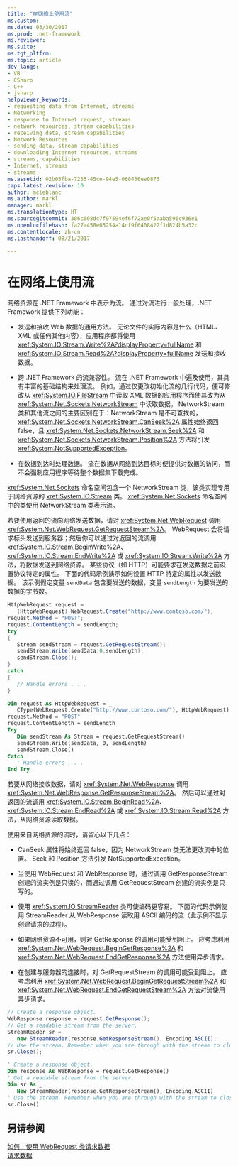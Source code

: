 ```yaml
---
title: "在网络上使用流"
ms.custom: 
ms.date: 03/30/2017
ms.prod: .net-framework
ms.reviewer: 
ms.suite: 
ms.tgt_pltfrm: 
ms.topic: article
dev_langs:
- VB
- CSharp
- C++
- jsharp
helpviewer_keywords:
- requesting data from Internet, streams
- Networking
- response to Internet request, streams
- network resources, stream capabilities
- receiving data, stream capabilities
- Network Resources
- sending data, stream capabilities
- downloading Internet resources, streams
- streams, capabilities
- Internet, streams
- streams
ms.assetid: 02b05fba-7235-45ce-94e5-060436ee0875
caps.latest.revision: 10
author: mcleblanc
ms.author: markl
manager: markl
ms.translationtype: HT
ms.sourcegitcommit: 306c608dc7f97594ef6f72ae0f5aaba596c936e1
ms.openlocfilehash: fa27a458e05254a14cf9f6408422f1d824b5a32c
ms.contentlocale: zh-cn
ms.lasthandoff: 08/21/2017

---
```

# <a name="using-streams-on-the-network"></a>在网络上使用流
网络资源在 .NET Framework 中表示为流。 通过对流进行一般处理，.NET Framework 提供下列功能：  
  
-   发送和接收 Web 数据的通用方法。 无论文件的实际内容是什么（HTML、XML 或任何其他内容），应用程序都将使用 <xref:System.IO.Stream.Write%2A?displayProperty=fullName> 和 <xref:System.IO.Stream.Read%2A?displayProperty=fullName> 发送和接收数据。  
  
-   跨 .NET Framework 的流兼容性。 流在 .NET Framework 中遍及使用，其具有丰富的基础结构来处理流。 例如，通过仅更改初始化流的几行代码，便可修改从 <xref:System.IO.FileStream> 中读取 XML 数据的应用程序而使其改为从 <xref:System.Net.Sockets.NetworkStream> 中读取数据。 NetworkStream 类和其他流之间的主要区别在于：NetworkStream 是不可查找的，<xref:System.Net.Sockets.NetworkStream.CanSeek%2A> 属性始终返回 false，且 <xref:System.Net.Sockets.NetworkStream.Seek%2A> 和 <xref:System.Net.Sockets.NetworkStream.Position%2A> 方法将引发 <xref:System.NotSupportedException>。  
  
-   在数据到达时处理数据。 流在数据从网络到达目标时便提供对数据的访问，而不会强制应用程序等待整个数据集下载完成。  
  
 <xref:System.Net.Sockets> 命名空间包含一个 NetworkStream 类，该类实现专用于网络资源的 <xref:System.IO.Stream> 类。 <xref:System.Net.Sockets> 命名空间中的类使用 NetworkStream 类表示流。  
  
 若要使用返回的流向网络发送数据，请对 <xref:System.Net.WebRequest> 调用 <xref:System.Net.WebRequest.GetRequestStream%2A>。 WebRequest 会将请求标头发送到服务器；然后你可以通过对返回的流调用 <xref:System.IO.Stream.BeginWrite%2A>、<xref:System.IO.Stream.EndWrite%2A> 或 <xref:System.IO.Stream.Write%2A> 方法，将数据发送到网络资源。 某些协议（如 HTTP）可能要求在发送数据之前设置协议特定的属性。 下面的代码示例演示如何设置 HTTP 特定的属性以发送数据。 该示例假定变量 `sendData` 包含要发送的数据，变量 `sendLength` 为要发送的数据的字节数。  
  
```csharp  
HttpWebRequest request =   
   (HttpWebRequest) WebRequest.Create("http://www.contoso.com/");  
request.Method = "POST";  
request.ContentLength = sendLength;  
try  
{  
   Stream sendStream = request.GetRequestStream();  
   sendStream.Write(sendData,0,sendLength);  
   sendStream.Close();  
}  
catch  
{  
   // Handle errors . . .  
}  
```  
  
```vb  
Dim request As HttpWebRequest = _  
   CType(WebRequest.Create("http://www.contoso.com/"), HttpWebRequest)  
request.Method = "POST"  
request.ContentLength = sendLength  
Try  
   Dim sendStream As Stream = request.GetRequestStream()  
   sendStream.Write(sendData, 0, sendLength)  
   sendStream.Close()  
Catch  
   ' Handle errors . . .  
End Try  
```  
  
 若要从网络接收数据，请对 <xref:System.Net.WebResponse> 调用 <xref:System.Net.WebResponse.GetResponseStream%2A>。 然后可以通过对返回的流调用 <xref:System.IO.Stream.BeginRead%2A>、<xref:System.IO.Stream.EndRead%2A> 或 <xref:System.IO.Stream.Read%2A> 方法，从网络资源读取数据。  
  
 使用来自网络资源的流时，请留心以下几点：  
  
-   CanSeek 属性将始终返回 false，因为 NetworkStream 类无法更改流中的位置。 Seek 和 Position 方法引发 NotSupportedException。  
  
-   当使用 WebRequest 和 WebResponse 时，通过调用 GetResponseStream 创建的流实例是只读的，而通过调用 GetRequestStream 创建的流实例是只写的。  
  
-   使用 <xref:System.IO.StreamReader> 类可使编码更容易。 下面的代码示例使用 StreamReader 从 WebResponse 读取用 ASCII 编码的流（此示例不显示创建请求的过程）。  
  
-   如果网络资源不可用，则对 GetResponse 的调用可能受到阻止。 应考虑利用 <xref:System.Net.WebRequest.BeginGetResponse%2A> 和 <xref:System.Net.WebRequest.EndGetResponse%2A> 方法使用异步请求。  
  
-   在创建与服务器的连接时，对 GetRequestStream 的调用可能受到阻止。 应考虑利用 <xref:System.Net.WebRequest.BeginGetRequestStream%2A> 和 <xref:System.Net.WebRequest.EndGetRequestStream%2A> 方法对流使用异步请求。  
  
```csharp  
// Create a response object.  
WebResponse response = request.GetResponse();  
// Get a readable stream from the server.  
StreamReader sr =   
   new StreamReader(response.GetResponseStream(), Encoding.ASCII);  
// Use the stream. Remember when you are through with the stream to close it.  
sr.Close();  
```  
  
```vb  
' Create a response object.  
Dim response As WebResponse = request.GetResponse()  
' Get a readable stream from the server.  
Dim sr As _   
   New StreamReader(response.GetResponseStream(), Encoding.ASCII)  
' Use the stream. Remember when you are through with the stream to close it.  
sr.Close()  
```  
  
## <a name="see-also"></a>另请参阅  
 [如何：使用 WebRequest 类请求数据](../../../docs/framework/network-programming/how-to-request-data-using-the-webrequest-class.md)   
 [请求数据](../../../docs/framework/network-programming/requesting-data.md)

